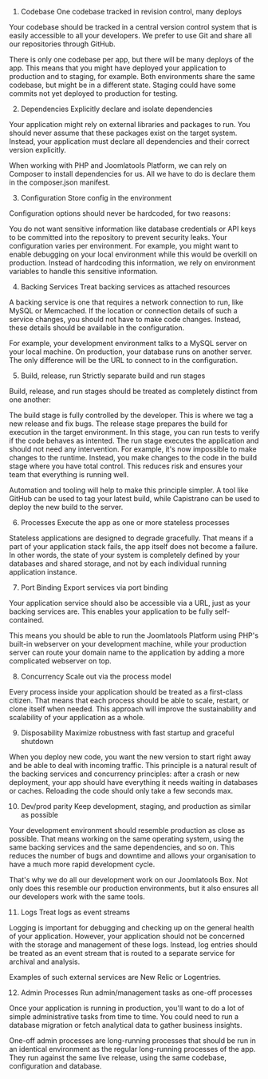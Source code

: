 1. Codebase
One codebase tracked in revision control, many deploys

Your codebase should be tracked in a central version control system that is easily accessible to all your developers. We prefer to use Git and share all our repositories through GitHub.

There is only one codebase per app, but there will be many deploys of the app. This means that you might have deployed your application to production and to staging, for example. Both environments share the same codebase, but might be in a different state. Staging could have some commits not yet deployed to production for testing.

2. Dependencies
Explicitly declare and isolate dependencies

Your application might rely on external libraries and packages to run. You should never assume that these packages exist on the target system. Instead, your application must declare all dependencies and their correct version explicitly.

When working with PHP and Joomlatools Platform, we can rely on Composer to install dependencies for us. All we have to do is declare them in the composer.json manifest.

3. Configuration
Store config in the environment

Configuration options should never be hardcoded, for two reasons:

You do not want sensitive information like database credentials or API keys to be committed into the repository to prevent security leaks.
Your configuration varies per environment. For example, you might want to enable debugging on your local environment while this would be overkill on production.
Instead of hardcoding this information, we rely on environment variables to handle this sensitive information.

4. Backing Services
Treat backing services as attached resources

A backing service is one that requires a network connection to run, like MySQL or Memcached. If the location or connection details of such a service changes, you should not have to make code changes. Instead, these details should be available in the configuration.

For example, your development environment talks to a MySQL server on your local machine. On production, your database runs on another server. The only difference will be the URL to connect to in the configuration.

5. Build, release, run
Strictly separate build and run stages

Build, release, and run stages should be treated as completely distinct from one another:

The build stage is fully controlled by the developer. This is where we tag a new release and fix bugs.
The release stage prepares the build for execution in the target environment. In this stage, you can run tests to verify if the code behaves as intented.
The run stage executes the application and should not need any intervention.
For example, it's now impossible to make changes to the runtime. Instead, you make changes to the code in the build stage where you have total control. This reduces risk and ensures your team that everything is running well.

Automation and tooling will help to make this principle simpler. A tool like GitHub can be used to tag your latest build, while Capistrano can be used to deploy the new build to the server.

6. Processes
Execute the app as one or more stateless processes

Stateless applications are designed to degrade gracefully. That means if a part of your application stack fails, the app itself does not become a failure. In other words, the state of your system is completely defined by your databases and shared storage, and not by each individual running application instance.

7. Port Binding
Export services via port binding

Your application service should also be accessible via a URL, just as your backing services are. This enables your application to be fully self-contained.

This means you should be able to run the Joomlatools Platform using PHP's built-in webserver on your development machine, while your production server can route your domain name to the application by adding a more complicated webserver on top.

8. Concurrency
Scale out via the process model

Every process inside your application should be treated as a first-class citizen. That means that each process should be able to scale, restart, or clone itself when needed. This approach will improve the sustainability and scalability of your application as a whole.

9. Disposability
Maximize robustness with fast startup and graceful shutdown

When you deploy new code, you want the new version to start right away and be able to deal with incoming traffic. This principle is a natural result of the backing services and concurrency principles: after a crash or new deployment, your app should have everything it needs waiting in databases or caches. Reloading the code should only take a few seconds max.

10. Dev/prod parity
Keep development, staging, and production as similar as possible

Your development environment should resemble production as close as possible. That means working on the same operating system, using the same backing services and the same dependencies, and so on. This reduces the number of bugs and downtime and allows your organisation to have a much more rapid development cycle.

That's why we do all our development work on our Joomlatools Box. Not only does this resemble our production environments, but it also ensures all our developers work with the same tools.

11. Logs
Treat logs as event streams

Logging is important for debugging and checking up on the general health of your application. However, your application should not be concerned with the storage and management of these logs. Instead, log entries should be treated as an event stream that is routed to a separate service for archival and analysis.

Examples of such external services are New Relic or Logentries.

12. Admin Processes
Run admin/management tasks as one-off processes

Once your application is running in production, you'll want to do a lot of simple administrative tasks from time to time. You could need to run a database migration or fetch analytical data to gather business insights.

One-off admin processes are long-running processes that should be run in an identical environment as the regular long-running processes of the app. They run against the same live release, using the same codebase, configuration and database.


